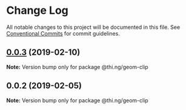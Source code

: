 # Change Log

All notable changes to this project will be documented in this file.
See [Conventional Commits](https://conventionalcommits.org) for commit guidelines.

## [0.0.3](https://github.com/thi-ng/umbrella/compare/@thi.ng/geom-clip@0.0.2...@thi.ng/geom-clip@0.0.3) (2019-02-10)

**Note:** Version bump only for package @thi.ng/geom-clip





## 0.0.2 (2019-02-05)

**Note:** Version bump only for package @thi.ng/geom-clip
